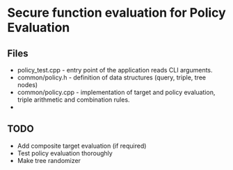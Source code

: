# Secure function evaluation for Policy Evaluation
## Files
- policy_test.cpp - entry point of the application reads CLI arguments.
- common/policy.h - definition of data structures (query, triple, tree nodes)
- common/policy.cpp - implementation of target and policy evaluation, triple arithmetic and combination rules.
- 
## TODO
- Add composite target evaluation (if required)
- Test policy evaluation thoroughly
- Make tree randomizer
